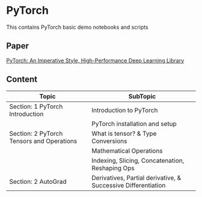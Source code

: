 # PyTorch
This contains PyTorch basic demo notebooks and scripts

## Paper
[PyTorch: An Imperative Style, High-Performance Deep Learning Library](https://arxiv.org/abs/1912.01703)

## Content

|Topic|SubTopic|
|-|-|
|Section: 1 PyTorch Introduction | Introduction to PyTorch |
|| PyTorch installation and setup |
|Section: 2 PyTorch Tensors and Operations | What is tensor? & Type Conversions|
|| Mathematical Operations |
|| Indexing, Slicing, Concatenation, Reshaping Ops |
|Section: 2 AutoGrad | Derivatives, Partial derivative, & Successive Differentiation |